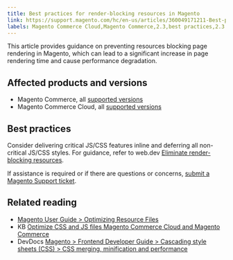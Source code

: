 ```yaml
---
title: Best practices for render-blocking resources in Magento 
link: https://support.magento.com/hc/en-us/articles/360049171211-Best-practices-for-render-blocking-resources-in-Magento-
labels: Magento Commerce Cloud,Magento Commerce,2.3,best practices,2.3.x,CSS,Javascript,2.4,2.4.x
---
```


This article provides guidance on preventing resources blocking page rendering in Magento, which can lead to a significant increase in page rendering time and cause performance degradation.

## Affected products and versions

* Magento Commerce, all [supported versions](https://magento.com/sites/default/files/magento-software-lifecycle-policy.pdf) 
* Magento Commerce Cloud, all [supported versions](https://magento.com/sites/default/files/magento-software-lifecycle-policy.pdf)

## Best practices

Consider delivering critical JS/CSS features inline and deferring all non-critical JS/CSS styles. For guidance, refer to web.dev [Eliminate render-blocking resources](https://web.dev/render-blocking-resources/).

If assistance is required or if there are questions or concerns, [submit a Magento Support ticket](https://support.magento.com/hc/en-us/articles/360019088251-Submit-a-support-ticket).

## Related reading

* [Magento User Guide > Optimizing Resource Files](https://docs.magento.com/user-guide/system/file-optimization.html)
* KB [Optimize CSS and JS files Magento Commerce Cloud and Magento Commerce](https://support.magento.com/hc/en-us/articles/360044482152-CSS-and-Javascript-file-optimization-on-Magento-Commerce-Cloud-and-Magento-Commerce)
* DevDocs [Magento > Frontend Developer Guide > Cascading style sheets (CSS) > CSS merging, minification and performance](https://devdocs.magento.com/guides/v2.3/frontend-dev-guide/css-topics/css-overview.html#css-merging-minification-and-performance)